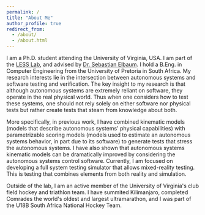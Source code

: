 ```yaml
---
permalink: /
title: "About Me"
author_profile: true
redirect_from: 
  - /about/
  - /about.html
---
```


I am a Ph.D. student attending the University of Virginia, USA. I am part of the [LESS Lab](https://less-lab-uva.github.io), and advised by [Dr. Sebastian Elbaum](https://engineering.virginia.edu/faculty/sebastian-elbaum). I hold a B.Eng. in Computer Engineering from the University of Pretoria in South Africa. My research interests lie in the intersection between autonomous systems and software testing and verification. The key insight to my research is that although autonomous systems are extremely reliant on software, they operate in the real physical world. Thus when one considers how to test these systems, one should not rely solely on either software nor physical tests but rather create tests that steam from knowledge about both.

More specifically, in previous work, I have combined kinematic models (models that describe autonomous systems' physical capabilities) with parametrizable scoring models (models used to estimate an autonomous systems behavior, in part due to its software) to generate tests that stress the autonomous systems. I have also shown that autonomous systems kinematic models can be dramatically improved by considering the autonomous systems control software. Currently, I am focused on developing a full system testing simulator that allows mixed-reality testing. This is testing that combines elements from both reality and simulation.

Outside of the lab, I am an active member of the University of Virginia's club field hockey and triathlon team. I have summited Kilimanjaro, completed Comrades the world's oldest and largest ultramarathon, and I was part of the U18B South Africa National Hockey Team.